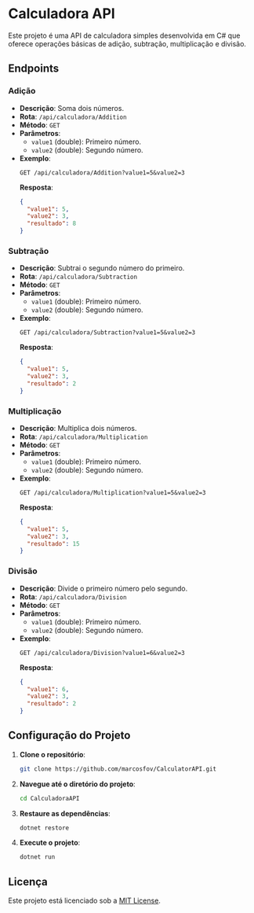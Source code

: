 
# Calculadora API

Este projeto é uma API de calculadora simples desenvolvida em C# que oferece operações básicas de adição, subtração, multiplicação e divisão.

## Endpoints

### Adição
- **Descrição**: Soma dois números.
- **Rota**: `/api/calculadora/Addition`
- **Método**: `GET`
- **Parâmetros**:
  - `value1` (double): Primeiro número.
  - `value2` (double): Segundo número.
- **Exemplo**:
  ```plaintext
  GET /api/calculadora/Addition?value1=5&value2=3
  ```
  **Resposta**:
  ```json
  {
    "value1": 5,
    "value2": 3,
    "resultado": 8
  }
  ```

### Subtração
- **Descrição**: Subtrai o segundo número do primeiro.
- **Rota**: `/api/calculadora/Subtraction`
- **Método**: `GET`
- **Parâmetros**:
  - `value1` (double): Primeiro número.
  - `value2` (double): Segundo número.
- **Exemplo**:
  ```plaintext
  GET /api/calculadora/Subtraction?value1=5&value2=3
  ```
  **Resposta**:
  ```json
  {
    "value1": 5,
    "value2": 3,
    "resultado": 2
  }
  ```

### Multiplicação
- **Descrição**: Multiplica dois números.
- **Rota**: `/api/calculadora/Multiplication`
- **Método**: `GET`
- **Parâmetros**:
  - `value1` (double): Primeiro número.
  - `value2` (double): Segundo número.
- **Exemplo**:
  ```plaintext
  GET /api/calculadora/Multiplication?value1=5&value2=3
  ```
  **Resposta**:
  ```json
  {
    "value1": 5,
    "value2": 3,
    "resultado": 15
  }
  ```

### Divisão
- **Descrição**: Divide o primeiro número pelo segundo.
- **Rota**: `/api/calculadora/Division`
- **Método**: `GET`
- **Parâmetros**:
  - `value1` (double): Primeiro número.
  - `value2` (double): Segundo número.
- **Exemplo**:
  ```plaintext
  GET /api/calculadora/Division?value1=6&value2=3
  ```
  **Resposta**:
  ```json
  {
    "value1": 6,
    "value2": 3,
    "resultado": 2
  }
  ```

## Configuração do Projeto

1. **Clone o repositório**:
   ```bash
   git clone https://github.com/marcosfov/CalculatorAPI.git
   ```

2. **Navegue até o diretório do projeto**:
   ```bash
   cd CalculadoraAPI
   ```

3. **Restaure as dependências**:
   ```bash
   dotnet restore
   ```

4. **Execute o projeto**:
   ```bash
   dotnet run
   ```


## Licença

Este projeto está licenciado sob a [MIT License](LICENSE).
